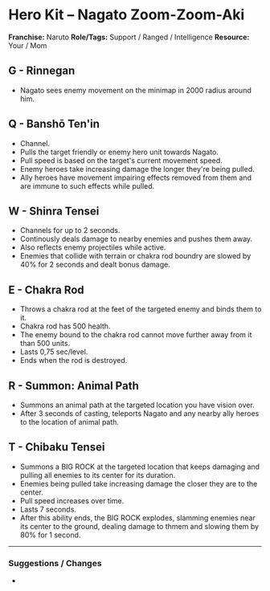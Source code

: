 # Hero Kit – Nagato Zoom-Zoom-Aki

**Franchise:** Naruto
**Role/Tags:** Support / Ranged / Intelligence
**Resource:** Your / Mom

## G - Rinnegan
- Nagato sees enemy movement on the minimap in 2000 radius around him.

## Q - Banshō Ten'in
- Channel.
- Pulls the target friendly or enemy hero unit towards Nagato.
- Pull speed is based on the target's current movement speed.
- Enemy heroes take increasing damage the longer they're being pulled.
- Ally heroes have movement impairing effects removed from them and are immune to such effects while pulled.

## W - Shinra Tensei
- Channels for up to 2 seconds.
- Continously deals damage to nearby enemies and pushes them away. 
- Also reflects enemy projectiles while active.
- Enemies that collide with terrain or chakra rod boundry are slowed by 40% for 2 seconds and dealt bonus damage.

## E - Chakra Rod
- Throws a chakra rod at the feet of the targeted enemy and binds them to it.
- Chakra rod has 500 health.
- The enemy bound to the chakra rod cannot move further away from it than 500 units.
- Lasts 0,75 sec/level.
- Ends when the rod is destroyed.

## R - Summon: Animal Path
- Summons an animal path at the targeted location you have vision over.
- After 3 seconds of casting, teleports Nagato and any nearby ally heroes to the location of animal path.

## T - Chibaku Tensei
- Summons a BIG ROCK at the targeted location that keeps damaging and pulling all enemies to its center for its duration.
- Enemies being pulled take increasing damage the closer they are to the center.
- Pull speed increases over time.
- Lasts 7 seconds.
- After this ability ends, the BIG ROCK explodes, slamming enemies near its center to the ground, dealing damage to thmem and slowing them by 80% for 1 second.

---

### Suggestions / Changes
- <your notes here>